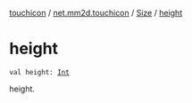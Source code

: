 [touchicon](../../index.md) / [net.mm2d.touchicon](../index.md) / [Size](index.md) / [height](./height.md)

# height

`val height: `[`Int`](https://kotlinlang.org/api/latest/jvm/stdlib/kotlin/-int/index.html)

height.

